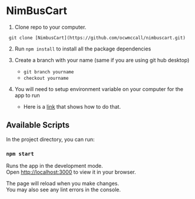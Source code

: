# NimBusCart

1. Clone repo to your computer. 

` git clone [NimbusCart](https://github.com/ocwmccall/nimbuscart.git)`

2. Run `npm install` to install all the package dependencies

3. Create a branch with your name (same if you are using git hub desktop)
    - `git branch yourname`
    - `checkout yourname`

4. You will need to setup environment variable on your computer for the app to run 
    - Here is a [link](https://dev.to/felixdusengimana/environment-variables-in-reactjs-139l) that shows how to do that. 

## Available Scripts

In the project directory, you can run:

### `npm start`

Runs the app in the development mode.\
Open [http://localhost:3000](http://localhost:3000) to view it in your browser.

The page will reload when you make changes.\
You may also see any lint errors in the console.

